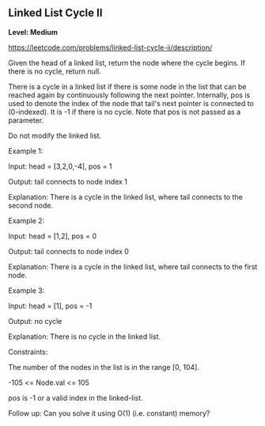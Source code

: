 <h2> Linked List Cycle II </h2>

<b> Level: Medium </b>


https://leetcode.com/problems/linked-list-cycle-ii/description/

Given the head of a linked list, return the node where the cycle begins. If there is no cycle, return null.

There is a cycle in a linked list if there is some node in the list that can be reached again by continuously following the next pointer. Internally, pos is used to denote the index of the node that tail's next pointer is connected to (0-indexed). It is -1 if there is no cycle. Note that pos is not passed as a parameter.

Do not modify the linked list.


Example 1:


Input: head = [3,2,0,-4], pos = 1

Output: tail connects to node index 1

Explanation: There is a cycle in the linked list, where tail connects to the second node.

Example 2:

Input: head = [1,2], pos = 0

Output: tail connects to node index 0

Explanation: There is a cycle in the linked list, where tail connects to the first node.

Example 3:

Input: head = [1], pos = -1

Output: no cycle

Explanation: There is no cycle in the linked list.

Constraints:

The number of the nodes in the list is in the range [0, 104].

-105 <= Node.val <= 105

pos is -1 or a valid index in the linked-list.
 

Follow up: Can you solve it using O(1) (i.e. constant) memory?
